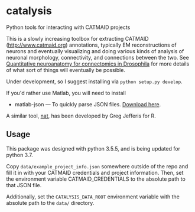 # catalysis

Python tools for interacting with CATMAID projects

This is a slowly increasing toolbox for extracting CATMAID (http://www.catmaid.org) annotations, typically EM reconstructions of neurons and eventually visualizing and doing various kinds of analysis of neuronal morphology, connectivity, and connections between the two. See [Quantitative neuroanatomy for connectomics in Drosophila](https://elifesciences.org/content/5/e12059) for more details of what sort of things will eventually be possible.

Under development, so I suggest installing via `python setup.py develop`.

If you'd rather use Matlab, you will need to install
* matlab-json — To quickly parse JSON files. [Download here](https://github.com/christianpanton/matlab-json).

A similar tool, [nat](https://github.com/jefferis/rcatmaid), has been developed by Greg Jefferis for R.

## Usage

This package was designed with python 3.5.5, and is being updated for python 3.7.

Copy `data/example_project_info.json` somewhere outside of the repo and fill it in with your CATMAID credentials and project information.
Then, set the environment variable CATMAID_CREDENTIALS to the absolute path to that JSON file.

Additionally, set the `CATALYSIS_DATA_ROOT` environment variable with the absolute path to the `data/` directory.
